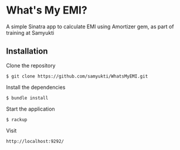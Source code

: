 # What's My EMI?

A simple Sinatra app to calculate EMI using Amortizer gem, as part of training at Samyukti

## Installation

Clone the repository

    $ git clone https://github.com/samyukti/WhatsMyEMI.git

Install the dependencies

    $ bundle install

Start the application

    $ rackup

Visit

    http://localhost:9292/
